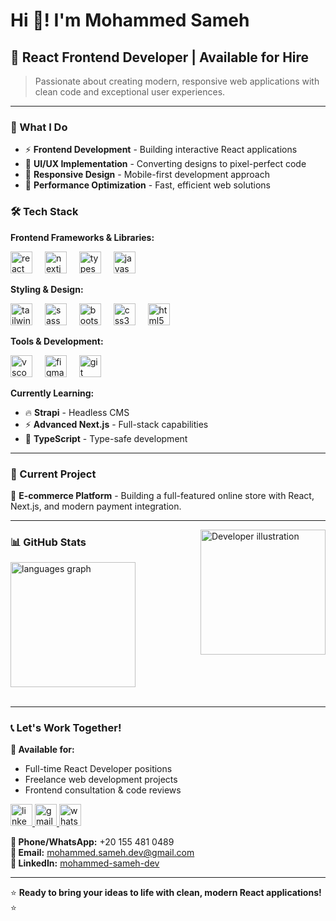 # Hi 👋! I'm Mohammed Sameh

## 🚀 React Frontend Developer | Available for Hire

> Passionate about creating modern, responsive web applications with clean code and exceptional user experiences.

---

### 💼 What I Do
- ⚡ **Frontend Development** - Building interactive React applications
- 🎨 **UI/UX Implementation** - Converting designs to pixel-perfect code
- 📱 **Responsive Design** - Mobile-first development approach
- 🔧 **Performance Optimization** - Fast, efficient web solutions

### 🛠️ Tech Stack

**Frontend Frameworks & Libraries:**
<div align="left">
  <img src="https://cdn.jsdelivr.net/gh/devicons/devicon/icons/react/react-original.svg" height="35" alt="react logo" title="React" />
  <img width="12" />
  <img src="https://cdn.jsdelivr.net/gh/devicons/devicon/icons/nextjs/nextjs-original.svg" height="35" alt="nextjs logo" title="Next.js" />
  <img width="12" />
  <img src="https://cdn.jsdelivr.net/gh/devicons/devicon/icons/typescript/typescript-original.svg" height="35" alt="typescript logo" title="TypeScript" />
  <img width="12" />
  <img src="https://cdn.jsdelivr.net/gh/devicons/devicon/icons/javascript/javascript-original.svg" height="35" alt="javascript logo" title="JavaScript" />
</div>

**Styling & Design:**
<div align="left">
  <img src="https://cdn.jsdelivr.net/gh/devicons/devicon/icons/tailwindcss/tailwindcss-original-wordmark.svg" height="35" alt="tailwindcss logo" title="Tailwind CSS" />
  <img width="12" />
  <img src="https://cdn.jsdelivr.net/gh/devicons/devicon/icons/sass/sass-original.svg" height="35" alt="sass logo" title="Sass" />
  <img width="12" />
  <img src="https://cdn.jsdelivr.net/gh/devicons/devicon/icons/bootstrap/bootstrap-original.svg" height="35" alt="bootstrap logo" title="Bootstrap" />
  <img width="12" />
  <img src="https://cdn.jsdelivr.net/gh/devicons/devicon/icons/css3/css3-original.svg" height="35" alt="css3 logo" title="CSS3" />
  <img width="12" />
  <img src="https://cdn.jsdelivr.net/gh/devicons/devicon/icons/html5/html5-original.svg" height="35" alt="html5 logo" title="HTML5" />
</div>

**Tools & Development:**
<div align="left">
  <img src="https://cdn.jsdelivr.net/gh/devicons/devicon/icons/vscode/vscode-original.svg" height="35" alt="vscode logo" title="VS Code" />
  <img width="12" />
  <img src="https://cdn.jsdelivr.net/gh/devicons/devicon/icons/figma/figma-original.svg" height="35" alt="figma logo" title="Figma" />
  <img width="12" />
  <img src="https://cdn.jsdelivr.net/gh/devicons/devicon/icons/git/git-original.svg" height="35" alt="git logo" title="Git" />
</div>

**Currently Learning:**
- 🔥 **Strapi** - Headless CMS
- ⚡ **Advanced Next.js** - Full-stack capabilities
- 💪 **TypeScript** - Type-safe development

---

### 🎯 Current Project
🛒 **E-commerce Platform** - Building a full-featured online store with React, Next.js, and modern payment integration.

---

<img align="right" height="200" src="https://wallpapercat.com/w/full/f/6/d/5823592-1030x1030-phone-hd-boy-programmer-wallpaper-photo.jpg" alt="Developer illustration" />

### 📊 GitHub Stats
<div align="left">
  <img src="https://github-readme-stats.vercel.app/api/top-langs?username=mohammedsameh-dev&locale=en&hide_title=false&layout=compact&card_width=320&langs_count=6&theme=radical&hide_border=false" height="200" alt="languages graph" />
</div>

<br clear="both">

---

### 📞 Let's Work Together!

**🔹 Available for:**
- Full-time React Developer positions
- Freelance web development projects
- Frontend consultation & code reviews

<div align="left">
  <a href="https://www.linkedin.com/in/mohammed-sameh-dev" target="_blank">
    <img src="https://img.shields.io/static/v1?message=LinkedIn&logo=linkedin&label=&color=0077B5&logoColor=white&labelColor=&style=for-the-badge" height="35" alt="linkedin logo" />
  </a>
  <a href="mailto:mohammed.sameh.dev@gmail.com" target="_blank">
    <img src="https://img.shields.io/static/v1?message=Gmail&logo=gmail&label=&color=D14836&logoColor=white&labelColor=&style=for-the-badge" height="35" alt="gmail logo" />
  </a>
  <a href="https://wa.me/201554810489" target="_blank">
    <img src="https://img.shields.io/static/v1?message=WhatsApp&logo=whatsapp&label=&color=25D366&logoColor=white&labelColor=&style=for-the-badge" height="35" alt="whatsapp logo" />
  </a>
</div>

**📱 Phone/WhatsApp:** +20 155 481 0489  
**📧 Email:** mohammed.sameh.dev@gmail.com  
**💼 LinkedIn:** [mohammed-sameh-dev](https://www.linkedin.com/in/mohammed-sameh-dev)

---

⭐ **Ready to bring your ideas to life with clean, modern React applications!** ⭐

